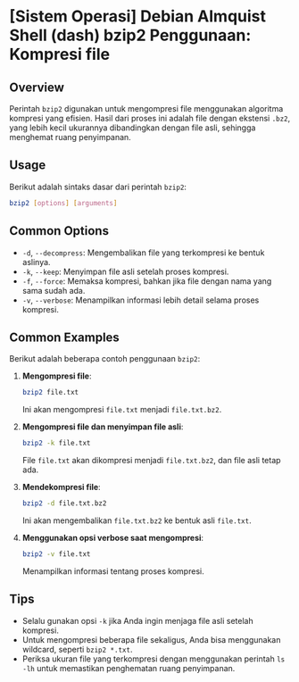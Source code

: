 # [Sistem Operasi] Debian Almquist Shell (dash) bzip2 Penggunaan: Kompresi file

## Overview
Perintah `bzip2` digunakan untuk mengompresi file menggunakan algoritma kompresi yang efisien. Hasil dari proses ini adalah file dengan ekstensi `.bz2`, yang lebih kecil ukurannya dibandingkan dengan file asli, sehingga menghemat ruang penyimpanan.

## Usage
Berikut adalah sintaks dasar dari perintah `bzip2`:

```bash
bzip2 [options] [arguments]
```

## Common Options
- `-d`, `--decompress`: Mengembalikan file yang terkompresi ke bentuk aslinya.
- `-k`, `--keep`: Menyimpan file asli setelah proses kompresi.
- `-f`, `--force`: Memaksa kompresi, bahkan jika file dengan nama yang sama sudah ada.
- `-v`, `--verbose`: Menampilkan informasi lebih detail selama proses kompresi.

## Common Examples
Berikut adalah beberapa contoh penggunaan `bzip2`:

1. **Mengompresi file**:
   ```bash
   bzip2 file.txt
   ```
   Ini akan mengompresi `file.txt` menjadi `file.txt.bz2`.

2. **Mengompresi file dan menyimpan file asli**:
   ```bash
   bzip2 -k file.txt
   ```
   File `file.txt` akan dikompresi menjadi `file.txt.bz2`, dan file asli tetap ada.

3. **Mendekompresi file**:
   ```bash
   bzip2 -d file.txt.bz2
   ```
   Ini akan mengembalikan `file.txt.bz2` ke bentuk asli `file.txt`.

4. **Menggunakan opsi verbose saat mengompresi**:
   ```bash
   bzip2 -v file.txt
   ```
   Menampilkan informasi tentang proses kompresi.

## Tips
- Selalu gunakan opsi `-k` jika Anda ingin menjaga file asli setelah kompresi.
- Untuk mengompresi beberapa file sekaligus, Anda bisa menggunakan wildcard, seperti `bzip2 *.txt`.
- Periksa ukuran file yang terkompresi dengan menggunakan perintah `ls -lh` untuk memastikan penghematan ruang penyimpanan.